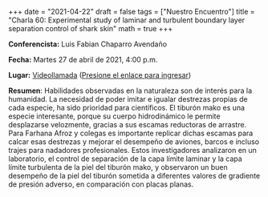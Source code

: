 +++
date      = "2021-04-22"
draft     = false
tags      = ["Nuestro Encuentro"]
title     = "Charla 60: Experimental study of laminar and turbulent boundary layer separation control of shark skin"
math      = true
+++

**Conferencista:** Luis Fabian Chaparro Avendaño

**Fecha:** Martes 27 de abril de 2021, 4:00 p.m.

**Lugar:** [Videollamada](https://meet.google.com/izy-pzig-pbf)  ([Presione el enlace para ingresar](https://meet.google.com/izy-pzig-pbf))

**Resumen**: Habilidades observadas en la naturaleza son de interés para la humanidad. La necesidad de poder imitar e igualar destrezas propias de cada especie, ha sido prioridad para científicos. El tiburón mako es una especie interesante, porque su cuerpo hidrodinámico le permite desplazarse velozmente, gracias a sus escamas reductoras de arrastre. Para Farhana Afroz y colegas es importante replicar dichas escamas para calcar esas destrezas y mejorar el desempeño de aviones, barcos e incluso trajes para nadadores profesionales. Estos investigadores analizaron en un laboratorio, el control de separación de la capa límite laminar y la capa límite turbulenta de la piel del tiburón mako, y observaron un buen desempeño de la piel del tiburón sometida a diferentes valores de gradiente de presión adverso, en comparación con placas planas.
